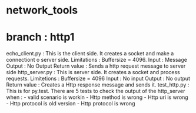 network_tools
=============

branch : http1
=========
echo_client.py :
    This is the client side. It creates a socket and make a connectiont o server side.
    Limitations :
        Buffersize = 4096.
    Input    : Message
    Output : No Output
    Return value : Sends a http request message to server side
http_server.py :
    This is server side. It creates a socket and process requests.
    Limitetions :
        Buffersize = 4096
    Input    : No input
    Output : No output
    Return value : Creates a Http response message and sends it.
test_http.py :
    This is for py.test. There are 5 tests to check the output of the http_server when  :
        - valid scenario is workin
        - Http method is wrong
        - Http uri is wrong
        - Http protocol is old version
        - Http protocol is wrong




